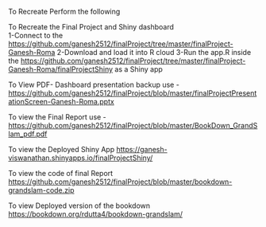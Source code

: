 To Recreate Perform the following

To Recreate the Final Project and Shiny dashboard <br>
1-Connect to the https://github.com/ganesh2512/finalProject/tree/master/finalProject-Ganesh-Roma
2-Download and load it into R cloud
3-Run the app.R inside the https://github.com/ganesh2512/finalProject/tree/master/finalProject-Ganesh-Roma/finalProjectShiny as a Shiny app

To View PDF- Dashboard presentation backup
use - https://github.com/ganesh2512/finalProject/blob/master/finalProjectPresentationScreen-Ganesh-Roma.pptx

To view the Final Report
use - https://github.com/ganesh2512/finalProject/blob/master/BookDown_GrandSlam_pdf.pdf

To view the Deployed Shiny App
https://ganesh-viswanathan.shinyapps.io/finalProjectShiny/

To view the code of final Report
https://github.com/ganesh2512/finalProject/blob/master/bookdown-grandslam-code.zip

To view Deployed version of the bookdown
https://bookdown.org/rdutta4/bookdown-grandslam/

